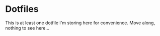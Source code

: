 # Dotfiles

This is at least one dotfile I'm storing here for convenience. Move along, nothing to see here...
